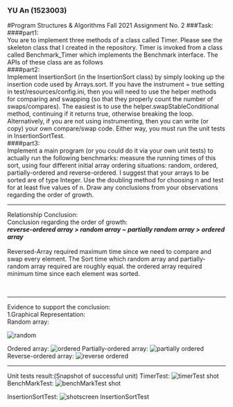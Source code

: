 ###     YU An (1523003)
#Program Structures & Algorithms Fall 2021 Assignment No. 2
###Task:<br> 
####part1:<br>
You are to implement three methods of a class called Timer. Please see the skeleton class that I created in the repository. Timer is invoked from a class called Benchmark_Timer which implements the Benchmark interface. The APIs of these class are as follows<br>
####part2:<br>
Implement InsertionSort (in the InsertionSort class) by simply looking up the insertion code used by Arrays.sort. If you have the instrument = true setting in test/resources/config.ini, then you will need to use the helper methods for comparing and swapping (so that they properly count the number of swaps/compares). The easiest is to use the helper.swapStableConditional method, continuing if it returns true, otherwise breaking the loop. Alternatively, if you are not using instrumenting, then you can write (or copy) your own compare/swap code. Either way, you must run the unit tests in InsertionSortTest.<br>
####part3:<br>
Implement a main program (or you could do it via your own unit tests) to actually run the following benchmarks: measure the running times of this sort, using four different initial array ordering situations: random, ordered, partially-ordered and reverse-ordered. I suggest that your arrays to be sorted are of type Integer. Use the doubling method for choosing n and test for at least five values of n. Draw any conclusions from your observations regarding the order of growth.
***
Relationship Conclusion:<br>
Conclusion regarding the order of growth:<br>**_reverse-ordered array > random array ~ partially random array > ordered array<br>_**<br>
Reversed-Array required maximum time since we need to compare and swap every element. The Sort time which random array and partially-random array required are roughly equal. the ordered array required minimum time since each element was sorted.

<br> 

***
Evidence to support the conclusion:
<br>
1.Graphical Representation:<br>
Random array:

![random](https://user-images.githubusercontent.com/50298195/134817982-7c4e344a-c76c-46cb-a576-32e67d849c74.PNG)

Ordered array:
![ordered](https://user-images.githubusercontent.com/50298195/134817954-c1d869b9-47e0-459f-8764-16e655d06ab7.PNG)
Partially-ordered array:
![partially ordered](https://user-images.githubusercontent.com/50298195/134817998-88c0c51b-1e25-434a-a96d-8da9ea01787b.PNG)
Reverse-ordered array:
![reverse ordered](https://user-images.githubusercontent.com/50298195/134818010-b0ee9abc-ab0c-4d4b-8eb8-983a95d86140.PNG)
<br>

***
Unit tests result:(Snapshot of successful unit)
TimerTest:
![timerTest shot](https://user-images.githubusercontent.com/50298195/134817814-4cb1027b-7bd1-4b05-abaa-1bd181b1b7a7.PNG)
BenchMarkTest:
![benchMarkTest shot](https://user-images.githubusercontent.com/50298195/134817782-77121f70-a067-4323-bfc6-41978e291a07.PNG)

InsertionSortTest:
![shotscreen InsertionSortTest](https://user-images.githubusercontent.com/50298195/134817800-b297707c-bbeb-427f-bfe4-bc796b631825.PNG)
